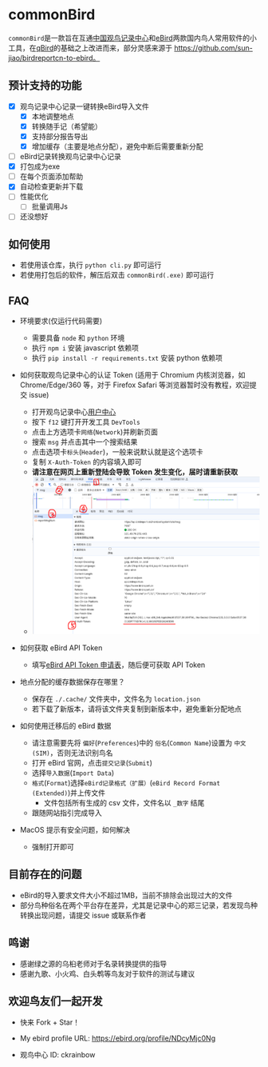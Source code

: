 # commonBird
`commonBird`是一款旨在互通[中国观鸟记录中心](https://www.birdreport.cn/)和[eBird](https://ebird.org)两款国内鸟人常用软件的小工具，在[qBird](https://github.com/TaQini/qBird)的基础之上改进而来，部分灵感来源于 https://github.com/sun-jiao/birdreportcn-to-ebird。

## 预计支持的功能
 - [x] 观鸟记录中心记录一键转换eBird导入文件
    - [x] 本地调整地点
    - [x] 转换随手记（希望能）
    - [x] 支持部分报告导出
    - [x] 增加缓存（主要是地点分配），避免中断后需要重新分配
 - [ ] eBird记录转换观鸟记录中心记录
 - [x] 打包成为exe
 - [ ] 在每个页面添加帮助
 - [x] 自动检查更新并下载
 - [ ] 性能优化
    - [ ] 批量调用Js
 - [ ] 还没想好
 
## 如何使用
- 若使用该仓库，执行 `python cli.py` 即可运行
- 若使用打包后的软件，解压后双击 `commonBird(.exe)` 即可运行
 
## FAQ
- 环境要求(仅运行代码需要)
    - 需要具备 `node` 和 `python` 环境
    - 执行 `npm i` 安装 javascript 依赖项
    - 执行 `pip install -r requirements.txt` 安装 python 依赖项

- 如何获取观鸟记录中心的认证 Token (适用于 Chromium 内核浏览器，如 Chrome/Edge/360 等，对于 Firefox Safari 等浏览器暂时没有教程，欢迎提交 issue)
    - 打开观鸟记录中心[用户中心](birdreport.cn/member)
    - 按下 `f12` 键打开开发工具 `DevTools`
    - 点击上方选项卡`网络`(`Network`)并刷新页面
    - 搜索 `msg` 并点击其中一个搜索结果
    - 点击选项卡`标头`(`Header`)，一般来说默认就是这个选项卡
    - 复制 `X-Auth-Token` 的内容填入即可
    - **请注意在网页上重新登陆会导致 Token 发生变化，届时请重新获取**
    - ![image](./res/bird_report_token.png)

- 如何获取 eBird API Token
    - 填写[eBird API Token 申请表](https://ebird.org/api/keygen)，随后便可获取 API Token

- 地点分配的缓存数据保存在哪里？
    - 保存在 `./.cache/` 文件夹中，文件名为 `location.json`
    - 若下载了新版本，请将该文件夹复制到新版本中，避免重新分配地点

- 如何使用迁移后的 eBird 数据
    - 请注意需要先将 `偏好`(`Preferences`)中的 `俗名`(`Common Name`)设置为 `中文 (SIM)`，否则无法识别鸟名
    - 打开 eBird 官网，点击`提交记录`(`Submit`)
    - 选择`导入数据`(`Import Data`)
    - `格式`(`Format`)选择`eBird记录格式（扩展）`(`eBird Record Format (Extended)`)并上传文件
        - 文件包括所有生成的 csv 文件，文件名以 `_数字` 结尾
    - 跟随网站指引完成导入

- MacOS 提示有安全问题，如何解决
    - 强制打开即可

## 目前存在的问题
* eBird的导入要求文件大小不超过1MB，当前不排除会出现过大的文件
* 部分鸟种俗名在两个平台存在差异，尤其是记录中心的郑三记录，若发现鸟种转换出现问题，请提交 issue 或联系作者

## 鸣谢
* 感谢绿之源的乌桕老师对于名录转换提供的指导
* 感谢九歌、小火鸡、白头鹎等鸟友对于软件的测试与建议

## 欢迎鸟友们一起开发
 - 快来 Fork + Star！

 - My ebird profile URL: https://ebird.org/profile/NDcyMjc0Ng

 - 观鸟中心 ID: ckrainbow


